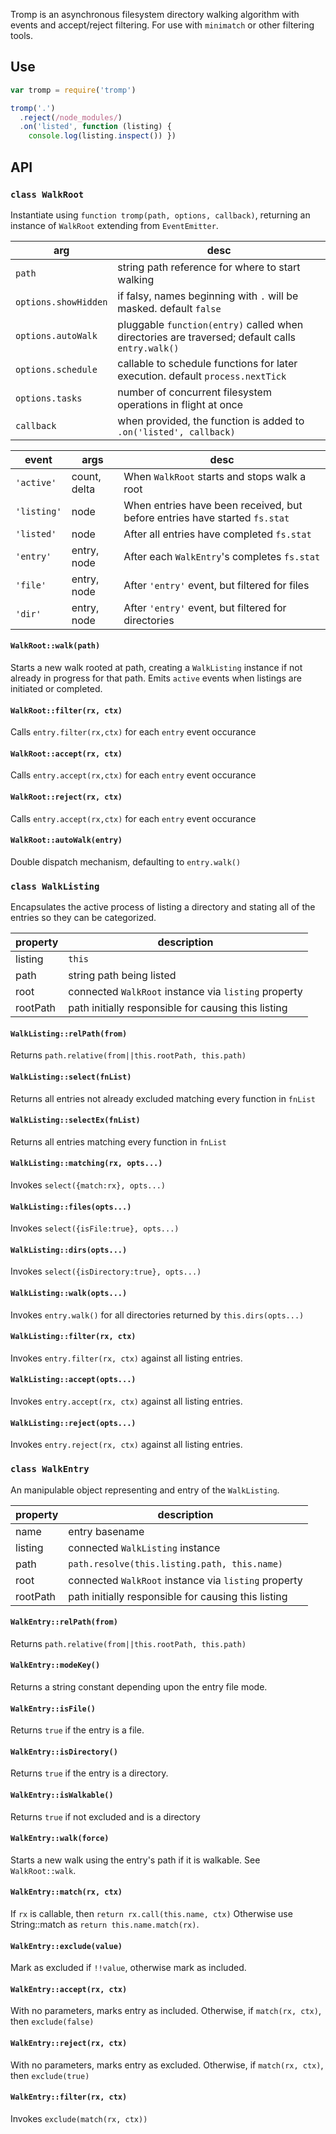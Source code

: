 Tromp is an asynchronous filesystem directory walking algorithm with events and accept/reject filtering. For use with `minimatch` or other filtering tools.

## Use

```javascript
var tromp = require('tromp')

tromp('.')
  .reject(/node_modules/)
  .on('listed', function (listing) {
    console.log(listing.inspect()) })
```

## API

### `class WalkRoot`
Instantiate using `function tromp(path, options, callback)`,
returning an instance of `WalkRoot` extending from `EventEmitter`.

arg                   | desc
---                   | ----
`path`                | string path reference for where to start walking
`options.showHidden`  | if falsy, names beginning with `.` will be masked. default `false` 
`options.autoWalk`    | pluggable `function(entry)` called when directories are traversed; default calls `entry.walk()`
`options.schedule`    | callable to schedule functions for later execution. default `process.nextTick`
`options.tasks`       | number of concurrent filesystem operations in flight at once
`callback`            | when provided, the function is added to `.on('listed', callback)`

event       | args          | desc
-----       | ----          | ----
`'active'`  | count, delta  | When `WalkRoot` starts and stops walk a root
`'listing'` | node          | When entries have been received, but before entries have started `fs.stat`
`'listed'`  | node          | After all entries have completed `fs.stat`
`'entry'`   | entry, node   | After each `WalkEntry`'s completes `fs.stat`
`'file'`    | entry, node   | After `'entry'` event, but filtered for files
`'dir'`     | entry, node   | After `'entry'` event, but filtered for directories

#### `WalkRoot::walk(path)`
Starts a new walk rooted at path, creating a `WalkListing` instance if not already in progress for that path. Emits `active` events when listings are initiated or completed.

#### `WalkRoot::filter(rx, ctx)`
Calls `entry.filter(rx,ctx)` for each `entry` event occurance

#### `WalkRoot::accept(rx, ctx)`
Calls `entry.accept(rx,ctx)` for each `entry` event occurance

#### `WalkRoot::reject(rx, ctx)`
Calls `entry.accept(rx,ctx)` for each `entry` event occurance

#### `WalkRoot::autoWalk(entry)`
Double dispatch mechanism, defaulting to `entry.walk()`



### `class WalkListing`
Encapsulates the active process of listing a directory and stating all of the entries so they can be categorized.

property  | description
----------|-------------
listing   | `this`
path      | string path being listed
root      | connected `WalkRoot` instance via `listing` property
rootPath  | path initially responsible for causing this listing


#### `WalkListing::relPath(from)`
Returns `path.relative(from||this.rootPath, this.path)`

#### `WalkListing::select(fnList)`
Returns all entries not already excluded matching every function in `fnList`
#### `WalkListing::selectEx(fnList)`
Returns all entries matching every function in `fnList`

#### `WalkListing::matching(rx, opts...)`
Invokes `select({match:rx}, opts...)`
#### `WalkListing::files(opts...)`
Invokes `select({isFile:true}, opts...)`
#### `WalkListing::dirs(opts...)`
Invokes `select({isDirectory:true}, opts...)`

#### `WalkListing::walk(opts...)`
Invokes `entry.walk()` for all directories returned by `this.dirs(opts...)`

#### `WalkListing::filter(rx, ctx)`
Invokes `entry.filter(rx, ctx)` against all listing entries.
#### `WalkListing::accept(opts...)`
Invokes `entry.accept(rx, ctx)` against all listing entries.
#### `WalkListing::reject(opts...)`
Invokes `entry.reject(rx, ctx)` against all listing entries.



### `class WalkEntry`
An manipulable object representing and entry of the `WalkListing`.

property  | description
----------|-------------
name      | entry basename
listing   | connected `WalkListing` instance
path      | `path.resolve(this.listing.path, this.name)`
root      | connected `WalkRoot` instance via `listing` property
rootPath  | path initially responsible for causing this listing

#### `WalkEntry::relPath(from)`
Returns `path.relative(from||this.rootPath, this.path)`

#### `WalkEntry::modeKey()`
Returns a string constant depending upon the entry file mode.

#### `WalkEntry::isFile()`
Returns `true` if the entry is a file.

#### `WalkEntry::isDirectory()`
Returns `true` if the entry is a directory.

#### `WalkEntry::isWalkable()`
Returns `true` if not excluded and is a directory

#### `WalkEntry::walk(force)`
Starts a new walk using the entry's path if it is walkable. See `WalkRoot::walk`.

#### `WalkEntry::match(rx, ctx)`
If `rx` is callable, then `return rx.call(this.name, ctx)`
Otherwise use String::match as `return this.name.match(rx)`.

#### `WalkEntry::exclude(value)`
Mark as excluded if `!!value`, otherwise mark as included.

#### `WalkEntry::accept(rx, ctx)`
With no parameters, marks entry as included.
Otherwise, if `match(rx, ctx)`, then `exclude(false)`

#### `WalkEntry::reject(rx, ctx)`
With no parameters, marks entry as excluded.
Otherwise, if `match(rx, ctx)`, then `exclude(true)`

#### `WalkEntry::filter(rx, ctx)`
Invokes `exclude(match(rx, ctx))`
